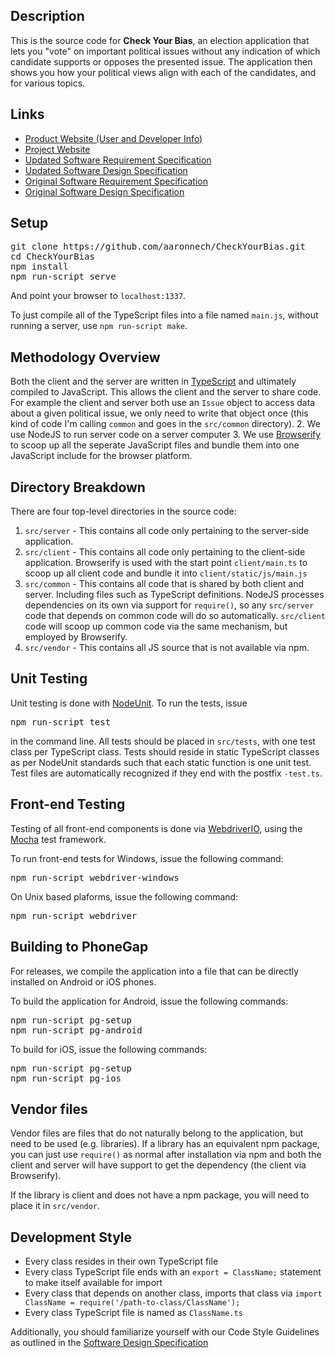 Description
-----------

This is the source code for **Check Your Bias**, an election application that lets you "vote" on important political issues without any indication of which candidate supports or opposes the presented issue. The application then shows you how your political views align with each of the candidates, and for various topics.

Links
-----

* [Product Website (User and Developer Info)](http://aaronnech.github.io/CheckYourBias/product_website)
* [Project Website](http://aaronnech.github.io/CheckYourBias/)
* [Updated Software Requirement Specification](https://github.com/aaronnech/CheckYourBias/blob/gh-pages/writeups/requirements_updated/requirements.pdf)
* [Updated Software Design Specification](https://github.com/aaronnech/CheckYourBias/blob/gh-pages/writeups/software_design_updated/software_design_specification.pdf)
* [Original Software Requirement Specification](https://github.com/aaronnech/CheckYourBias/blob/gh-pages/writeups/requirements/requirements.pdf)
* [Original Software Design Specification](https://github.com/aaronnech/CheckYourBias/blob/gh-pages/writeups/software_design/software_design_specification.pdf)

Setup
------
<pre>
git clone https://github.com/aaronnech/CheckYourBias.git
cd CheckYourBias
npm install
npm run-script serve
</pre>

And point your browser to `localhost:1337`.

To just compile all of the TypeScript files into a file named `main.js`, without running a server, use `npm run-script make`.

Methodology Overview
--------------------
Both the client and the server are written in [TypeScript](http://www.typescriptlang.org/) and ultimately compiled to JavaScript. This allows the client and the server to share code. For example the client and server both use an `Issue` object to access data about a given political issue, we only need to write that object once (this kind of code I'm calling `common` and goes in the `src/common` directory).
2. We use NodeJS to run server code on a server computer
3. We use [Browserify](http://browserify.org/) to scoop up all the seperate JavaScript files and bundle them into one JavaScript include for the browser platform.

Directory Breakdown
-------------------
There are four top-level directories in the source code:

1. `src/server` - This contains all code only pertaining to the server-side application.
2. `src/client` - This contains all code only pertaining to the client-side application. Browserify is used with the start point `client/main.ts` to scoop up all client code and bundle it into `client/static/js/main.js`
3. `src/common` - This contains all code that is shared by both client and server. Including files such as TypeScript definitions. NodeJS processes dependencies on its own via support for `require()`, so any `src/server` code that depends on common code will do so automatically. `src/client` code will scoop up common code via the same mechanism, but employed by Browserify.
4. `src/vendor` - This contains all JS source that is not available via npm.

Unit Testing
------------

Unit testing is done with [NodeUnit](https://github.com/caolan/nodeunit). To run the tests, issue

<pre>
npm run-script test
</pre>

in the command line. All tests should be placed in `src/tests`, with one test class per TypeScript class. Tests should reside in static TypeScript classes as per NodeUnit standards such that each static function is one unit test. Test files are automatically recognized if they end with the postfix `-test.ts`.

Front-end Testing
-----------------

Testing of all front-end components is done via [WebdriverIO](http://webdriver.io/api.html), using the [Mocha](https://mochajs.org/) test framework.

To run front-end tests for Windows, issue the following command:

<pre>
npm run-script webdriver-windows
</pre>

On Unix based plaforms, issue the following command:

<pre>
npm run-script webdriver
</pre>

Building to PhoneGap
--------------------
For releases, we compile the application into a file that can be directly installed on Android or iOS phones.

To build the application for Android, issue the following commands:

<pre>
npm run-script pg-setup
npm run-script pg-android
</pre>

To build for iOS, issue the following commands:

<pre>
npm run-script pg-setup
npm run-script pg-ios
</pre>

Vendor files
-------

Vendor files are files that do not naturally belong to the application, but need to be used (e.g. libraries). If a library has an equivalent npm package, you can just use `require()` as normal after installation via npm and both the client and server will have support to get the dependency (the client via Browserify).

If the library is client and does not have a npm package, you will need to place it in `src/vendor`.

Development Style
-----------------

- Every class resides in their own TypeScript file
- Every class TypeScript file ends with an `export = ClassName;` statement to make itself available for import
- Every class that depends on another class, imports that class via `import ClassName = require('/path-to-class/ClassName');`
- Every class TypeScript file is named as `ClassName.ts`

Additionally, you should familiarize yourself with our Code Style Guidelines as outlined in the [Software Design Specification](https://github.com/aaronnech/CheckYourBias/blob/gh-pages/writeups/software_design_updated/software_design_specification.pdf)
